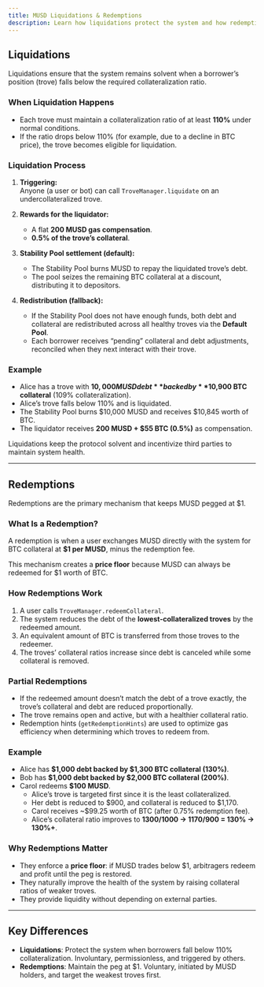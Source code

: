```yaml
---
title: MUSD Liquidations & Redemptions
description: Learn how liquidations protect the system and how redemptions maintain the MUSD peg.
---
```


## Liquidations

Liquidations ensure that the system remains solvent when a borrower’s position (trove) falls below the required collateralization ratio.

### When Liquidation Happens
- Each trove must maintain a collateralization ratio of at least **110%** under normal conditions.  
- If the ratio drops below 110% (for example, due to a decline in BTC price), the trove becomes eligible for liquidation.  

### Liquidation Process
1. **Triggering:**  
   Anyone (a user or bot) can call `TroveManager.liquidate` on an undercollateralized trove.  

2. **Rewards for the liquidator:**  
   - A flat **200 MUSD gas compensation**.  
   - **0.5% of the trove’s collateral**.  

3. **Stability Pool settlement (default):**  
   - The Stability Pool burns MUSD to repay the liquidated trove’s debt.  
   - The pool seizes the remaining BTC collateral at a discount, distributing it to depositors.  

4. **Redistribution (fallback):**  
   - If the Stability Pool does not have enough funds, both debt and collateral are redistributed across all healthy troves via the **Default Pool**.  
   - Each borrower receives “pending” collateral and debt adjustments, reconciled when they next interact with their trove.  

### Example
- Alice has a trove with **$10,000 MUSD debt** backed by **$10,900 BTC collateral** (109% collateralization).  
- Alice’s trove falls below 110% and is liquidated.  
- The Stability Pool burns $10,000 MUSD and receives $10,845 worth of BTC.  
- The liquidator receives **200 MUSD + $55 BTC (0.5%)** as compensation.  

Liquidations keep the protocol solvent and incentivize third parties to maintain system health.

---

## Redemptions

Redemptions are the primary mechanism that keeps MUSD pegged at $1.

### What Is a Redemption?
A redemption is when a user exchanges MUSD directly with the system for BTC collateral at **$1 per MUSD**, minus the redemption fee.  

This mechanism creates a **price floor** because MUSD can always be redeemed for $1 worth of BTC.

### How Redemptions Work
1. A user calls `TroveManager.redeemCollateral`.  
2. The system reduces the debt of the **lowest-collateralized troves** by the redeemed amount.  
3. An equivalent amount of BTC is transferred from those troves to the redeemer.  
4. The troves’ collateral ratios increase since debt is canceled while some collateral is removed.  

### Partial Redemptions
- If the redeemed amount doesn’t match the debt of a trove exactly, the trove’s collateral and debt are reduced proportionally.  
- The trove remains open and active, but with a healthier collateral ratio.  
- Redemption hints (`getRedemptionHints`) are used to optimize gas efficiency when determining which troves to redeem from.  

### Example
- Alice has **$1,000 debt backed by $1,300 BTC collateral (130%)**.  
- Bob has **$1,000 debt backed by $2,000 BTC collateral (200%)**.  
- Carol redeems **$100 MUSD**.  
  - Alice’s trove is targeted first since it is the least collateralized.  
  - Her debt is reduced to $900, and collateral is reduced to $1,170.  
  - Carol receives ~$99.25 worth of BTC (after 0.75% redemption fee).  
  - Alice’s collateral ratio improves to **1300/1000 → 1170/900 = 130% → 130%+**.

### Why Redemptions Matter
- They enforce a **price floor**: if MUSD trades below $1, arbitragers redeem and profit until the peg is restored.  
- They naturally improve the health of the system by raising collateral ratios of weaker troves.  
- They provide liquidity without depending on external parties.

---

## Key Differences

- **Liquidations**: Protect the system when borrowers fall below 110% collateralization. Involuntary, permissionless, and triggered by others.  
- **Redemptions**: Maintain the peg at $1. Voluntary, initiated by MUSD holders, and target the weakest troves first.  

